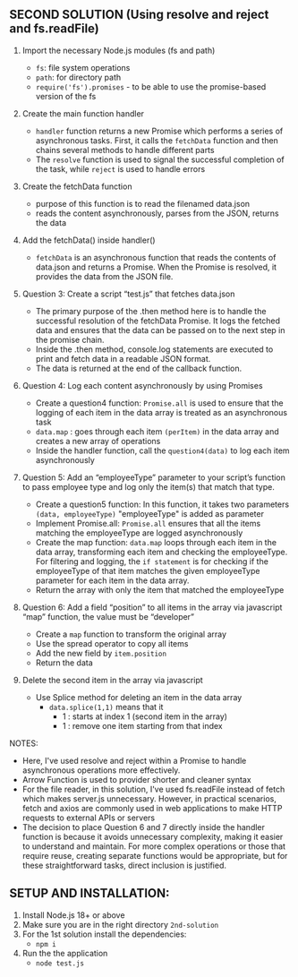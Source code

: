 ## SECOND SOLUTION (Using resolve and reject and fs.readFile)

1. Import the necessary Node.js modules (fs and path)
    - `fs`: file system operations
    - `path`: for directory path
    - `require('fs').promises` - to be able to use the promise-based version of the fs

2. Create the main function handler
    - `handler` function returns a new Promise which performs a series of asynchronous tasks. First, it calls the `fetchData` function and then chains several methods to handle different parts
    - The `resolve` function is used to signal the successful completion of the task, while `reject` is used to handle errors

3. Create the fetchData function
    - purpose of this function is to read the filenamed data.json
    - reads the content asynchronously, parses from the JSON, returns the data

4. Add the fetchData() inside handler()
    - `fetchData` is an asynchronous function that reads the contents of data.json and returns a Promise. When the Promise is resolved, it provides the data from the JSON file.

5. Question 3: Create a script “test.js” that fetches data.json
    - The primary purpose of the .then method here is to handle the successful resolution of the fetchData Promise. It logs the fetched data and ensures that the data can be passed on to the next step in the promise chain.
    - Inside the .then method, console.log statements are executed to print and fetch data in a readable JSON format.
    - The data is returned at the end of the callback function.

6. Question 4: Log each content asynchronously by using Promises
    - Create a question4 function: `Promise.all` is used to ensure that the logging of each item in the data array is treated as an asynchronous task
    - `data.map` : goes through each item `(perItem)` in the data array and creates a new array of operations
    - Inside the handler function, call the `question4(data)` to log each item asynchronously

7. Question 5: Add an “employeeType” parameter to your script’s function to pass employee type and log only the item(s) that match that type.
    - Create a question5 function: In this function, it takes two parameters `(data, employeeType)` "employeeType" is added as parameter
    - Implement Promise.all: `Promise.all` ensures that all the items matching the employeeType are logged asynchronously
    - Create the map function: `data.map` loops through each item in the data array, transforming each item and checking the employeeType. For filtering and logging, the `if statement` is for checking if the employeeType of that item matches the given employeeType parameter for each item in the data array.
    - Return the array with only the item that matched the employeeType

8. Question 6: Add a field “position” to all items in the array via javascript “map” function, the value must be “developer”
    - Create a `map` function to transform the original array
    - Use the spread operator to copy all items
    - Add the new field by `item.position`
    - Return the data

7. Delete the second item in the array via javascript
    - Use Splice method for deleting an item in the data array
        - `data.splice(1,1)` means that it 
            * 1 : starts at index 1 (second item in the array)
            * 1 : remove one item starting from that index


NOTES:
- Here, I've used resolve and reject within a Promise to handle asynchronous operations more effectively.
- Arrow Function is used to provider shorter and cleaner syntax
- For the file reader, in this solution, I've used fs.readFile instead of fetch which makes server.js unnecessary. However, in practical scenarios, fetch and axios are commonly used in web applications to make HTTP requests to external APIs or servers
- The decision to place Question 6 and 7 directly inside the handler function is because it avoids unnecessary complexity, making it easier to understand and maintain. For more complex operations or those that require reuse, creating separate functions would be appropriate, but for these straightforward tasks, direct inclusion is justified.


## SETUP AND INSTALLATION:

1. Install Node.js 18+ or above
2. Make sure you are in the right directory `2nd-solution`
3. For the 1st solution install the dependencies:
    - `npm i`
4. Run the the application
    - `node test.js`